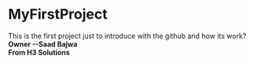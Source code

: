 # MyFirstProject
This is the first project just to introduce with the github and how its work?
<br>
<b> Owner --Saad Bajwa </b>
<br>
<b> From H3 Solutions </b>

